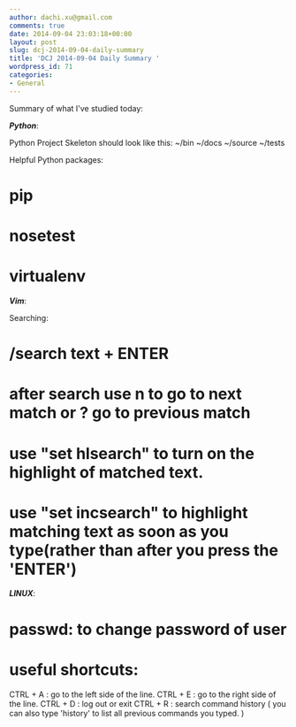 ```yaml
---
author: dachi.xu@gmail.com
comments: true
date: 2014-09-04 23:03:18+00:00
layout: post
slug: dcj-2014-09-04-daily-summary
title: 'DCJ 2014-09-04 Daily Summary '
wordpress_id: 71
categories:
- General
---
```


Summary of what I've studied today:

**_Python_**:

Python Project Skeleton should look like this:
~/bin
~/docs
~/source
~/tests

Helpful Python packages:
# pip
# nosetest
# virtualenv

**_Vim_**:

Searching:
# /search text + ENTER
# after search use n to go to next match or ? go to previous match
# use "set hlsearch" to turn on the highlight of matched text.
# use "set incsearch" to highlight matching text as soon as you type(rather than after you press the 'ENTER')

**_LINUX_**:
# passwd: to change password of user
# useful shortcuts:
CTRL + A : go to the left side of the line.
CTRL + E : go to the right side of the line.
CTRL + D : log out or exit
CTRL + R : search command history ( you can also type 'history' to list all previous commands you typed. )
